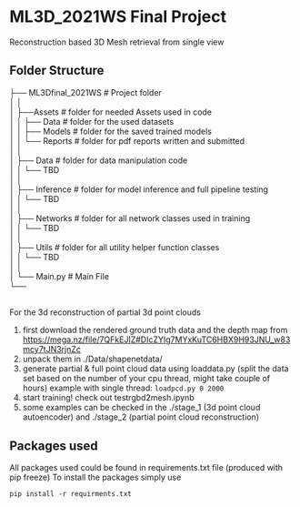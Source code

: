 # ML3D_2021WS Final Project
Reconstruction based 3D Mesh retrieval from single view  

## Folder Structure  

├── ML3Dfinal_2021WS   # Project folder  
│   │   
│   ├──Assets # folder for needed Assets used in code   
│   │   ├── Data # folder for the used datasets   
│   │   ├── Models # folder for the saved trained models   
│   │   └── Reports # folder for pdf reports written and submitted   
│   │   
│   ├── Data  # folder for data manipulation code   
│   │    └── TBD   
│   │   
│   ├── Inference # folder for model inference and full pipeline testing   
│   │    └── TBD   
│   │   
│   ├── Networks # folder for all network classes used in training    
│   │    └── TBD   
│   │   
│   ├── Utils # folder for all utility helper function classes   
│   │    └── TBD   
│   │   
│   └── Main.py    # Main File   
└──   

##
For the 3d reconstruction of partial 3d point clouds
1. first download the rendered ground truth data and the depth map from https://mega.nz/file/7QFkEJIZ#DIcZYIg7MYxKuTC6HBX9H93JNU_w83mcy7tJN3rjnZc
2. unpack them in ./Data/shapenetdata/
3. generate partial & full point cloud data using loaddata.py (split the data set based on the number of your cpu thread, might take couple of hours) example with single thread: ``loadpcd.py 0 2000``
4. start training! check out testrgbd2mesh.ipynb
5. some examples can be checked in the ./stage_1 (3d point cloud autoencoder) and ./stage_2 (partial point cloud reconstruction)

## Packages used

All packages used could be found in requirements.txt file (produced with pip freeze)
To install the packages simply use
```
pip install -r requirments.txt
```

